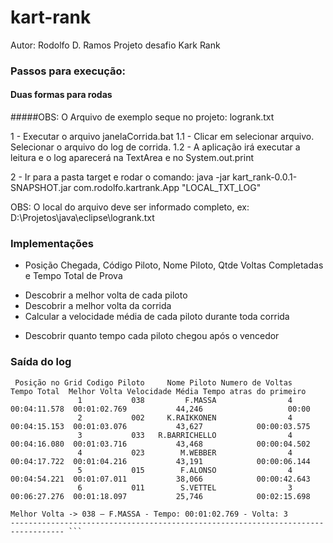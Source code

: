 # kart-rank
Autor: Rodolfo D. Ramos
Projeto desafio Kark Rank 

### Passos para execução:

#### Duas formas para rodas

#####OBS: O Arquivo de exemplo seque no projeto: logrank.txt

1 - Executar o arquivo janelaCorrida.bat
1.1 - Clicar em selecionar arquivo. Selecionar o arquivo do log de corrida.
1.2 - A aplicação irá executar a leitura e o log aparecerá na TextArea e no System.out.print

2 - Ir para a pasta target e rodar o comando: java -jar kart_rank-0.0.1-SNAPSHOT.jar com.rodolfo.kartrank.App "LOCAL_TXT_LOG"

OBS: O local do arquivo deve ser informado completo, ex: D:\Projetos\java\eclipse\logrank.txt 

### Implementações

* Posição Chegada, Código Piloto, Nome Piloto, Qtde Voltas Completadas e Tempo Total de Prova
- Descobrir a melhor volta de cada piloto
- Descobrir a melhor volta da corrida
- Calcular a velocidade média de cada piloto durante toda corrida
+ Descobrir quanto tempo cada piloto chegou após o vencedor


### Saída do log
``` ----------------------------------------------------------------------------------
 Posição no Grid Codigo Piloto     Nome Piloto Numero de Voltas   Tempo Total  Melhor Volta Velocidade Média Tempo atras do primeiro
               1           038         F.MASSA                4  00:04:11.578  00:01:02.769           44,246                   00:00
               2           002     K.RAIKKONEN                4  00:04:15.153  00:01:03.076           43,627            00:00:03.575
               3           033   R.BARRICHELLO                4  00:04:16.080  00:01:03.716           43,468            00:00:04.502
               4           023        M.WEBBER                4  00:04:17.722  00:01:04.216           43,191            00:00:06.144
               5           015        F.ALONSO                4  00:04:54.221  00:01:07.011           38,066            00:00:42.643
               6           011        S.VETTEL                3  00:06:27.276  00:01:18.097           25,746            00:02:15.698

Melhor Volta -> 038 – F.MASSA - Tempo: 00:01:02.769 - Volta: 3
---------------------------------------------------------------------------------- ```
